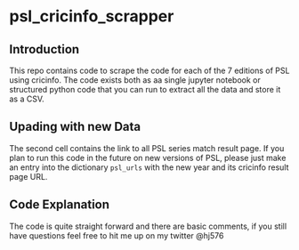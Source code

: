 # psl_cricinfo_scrapper

## Introduction
This repo contains code to scrape the code for each of the 7 editions of PSL using cricinfo. The code exists both as aa single jupyter notebook or structured python code that you can run to extract all the data and store it as a CSV.

## Upading with new Data

The second cell contains the link to all PSL series match result page. If you plan to run this code in the future on new versions of PSL, please just make an entry into the dictionary `psl_urls` with the new year and its cricinfo result page URL. 

## Code Explanation
The code is quite straight forward and there are basic comments, if you still have questions feel free to hit me up on my twitter @hj576 
